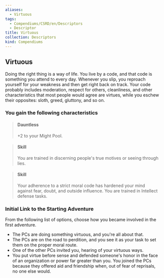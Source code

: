 ```yaml
---
aliases:
  - Virtuous
tags:
  - Compendiums/CSRD/en/Descriptors
  - Descriptor
title: Virtuous
collection: Descriptors
kind: Compendiums
---
```

## Virtuous  
Doing the right thing is a way of life. You live by a code, and that code is something you attend to every day. Whenever you slip, you reproach yourself for your weakness and then get right back on track. Your code probably includes moderation, respect for others, cleanliness, and other characteristics that most people would agree are virtues, while you eschew their opposites: sloth, greed, gluttony, and so on.
### You gain the following characteristics  
> #### Dauntless
> +2 to your Might Pool.  

> #### Skill
> You are trained in discerning people's true motives or seeing through lies.  

> #### Skill
> Your adherence to a strict moral code has hardened your mind against fear, doubt, and outside influence. You are trained in Intellect defense tasks.  

### Initial Link to the Starting Adventure  
From the following list of options, choose how you became involved in the first adventure.  
- The PCs are doing something virtuous, and you're all about that.  
- The PCs are on the road to perdition, and you see it as your task to set them on the proper moral route.  
- One of the other PCs invited you, hearing of your virtuous ways.  
- You put virtue before sense and defended someone's honor in the face of an organization or power far greater than you. You joined the PCs because they offered aid and friendship when, out of fear of reprisals, no one else would.  